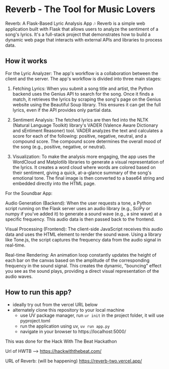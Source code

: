 # Reverb - The Tool for Music Lovers
Reverb: A Flask-Based Lyric Analysis App 🎶
Reverb is a simple web application built with Flask that allows users to analyze the sentiment of a song's lyrics. It's a full-stack project that demonstrates how to build a dynamic web page that interacts with external APIs and libraries to process data.


## How it works
For the Lyric Analyzer:
The app's workflow is a collaboration between the client and the server. The app's workflow is divided into three main stages:

1. Fetching Lyrics: When you submit a song title and artist, the Python backend uses the Genius API to search for the song. Once it finds a match, it retrieves the lyrics by scraping the song's page on the Genius website using the Beautiful Soup library. This ensures it can get the full lyrics, even if the API provides only partial data.

2. Sentiment Analysis: The fetched lyrics are then fed into the NLTK (Natural Language Toolkit) library's VADER (Valence Aware Dictionary and sEntiment Reasoner) tool. VADER analyzes the text and calculates a score for each of the following: positive, negative, neutral, and a compound score. The compound score determines the overall mood of the song (e.g., positive, negative, or neutral).

3. Visualization: To make the analysis more engaging, the app uses the WordCloud and Matplotlib libraries to generate a visual representation of the lyrics. It creates a word cloud where words are colored based on their sentiment, giving a quick, at-a-glance summary of the song's emotional tone. The final image is then converted to a base64 string and embedded directly into the HTML page.


For the Soundbar App:

Audio Generation (Backend): When the user requests a tone, a Python script running on the Flask server uses an audio library (e.g., SciPy or numpy if you've added it) to generate a sound wave (e.g., a sine wave) at a specific frequency. This audio data is then passed back to the frontend.

Visual Processing (Frontend): The client-side JavaScript receives this audio data and uses the HTML <canvas> element to render the sound wave. Using a library like Tone.js, the script captures the frequency data from the audio signal in real-time.

Real-time Rendering: An animation loop constantly updates the height of each bar on the canvas based on the amplitude of the corresponding frequency in the sound signal. This creates the dynamic, "bouncing" effect you see as the sound plays, providing a direct visual representation of the audio waves.


## How to run this app?
* ideally try out from the vercel URL below
* alternately clone this repository to your local machine
  * use UV package manager, run ```ur init``` in the project folder, it will use pyproject.toml
  * run the application using uv, ```uv run app.py```
  * navigate in your browser to https://localhost:5000/


This was done for the Hack With The Beat Hackathon

Url of HWTB --> https://hackwiththebeat.com/

URL of Reverb: (will be happening)
https://reverb-two.vercel.app/


